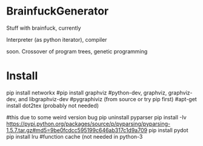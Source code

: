 BrainfuckGenerator
==================

Stuff with brainfuck, currently

Interpreter (as python iterator), compiler

soon.
Crossover of program trees, genetic programming

Install
=======
pip install networkx
#pip install graphviz
#python-dev, graphviz, graphviz-dev, and libgraphviz-dev
#pygraphiviz (from source or try pip first)
#apt-get install dot2tex (probably not needed)

#this due to some weird version bug
pip uninstall pyparser
pip install -Iv https://pypi.python.org/packages/source/p/pyparsing/pyparsing-1.5.7.tar.gz#md5=9be0fcdcc595199c646ab317c1d9a709
pip install pydot
pip install lru #function cache (not needed in python-3
